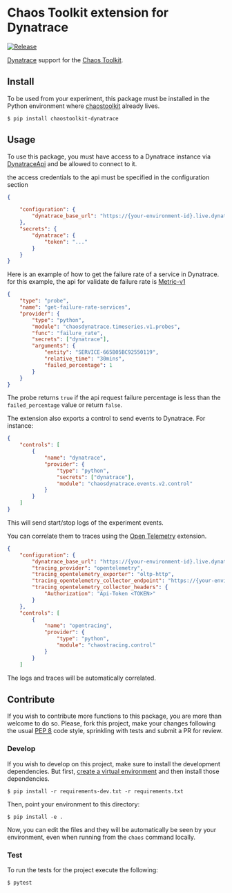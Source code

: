 # Chaos Toolkit extension for Dynatrace

[![Release](https://github.com/chaostoolkit-incubator/chaostoolkit-dynatrace/actions/workflows/release.yaml/badge.svg)](https://github.com/chaostoolkit-incubator/chaostoolkit-dynatrace/actions/workflows/release.yaml)

[Dynatrace][dynatrace] support for the [Chaos Toolkit][chaostoolkit].

[dynatrace]: https://www.dynatrace.es/
[chaostoolkit]: http://chaostoolkit.org/

## Install

To be used from your experiment, this package must be installed in the Python
environment where [chaostoolkit][] already lives.

[chaostoolkit]: https://github.com/chaostoolkit/chaostoolkit

```
$ pip install chaostoolkit-dynatrace
```

## Usage

To use this package, you must  have access to a Dynatrace instance via
[DynatraceApi][]  and be allowed to connect to it.

[DynatraceApi]: https://www.dynatrace.com/support/help/dynatrace-api/basics/dynatrace-api-authentication/

the access credentials to the api must be specified in the configuration section

```json
{

    "configuration": {
        "dynatrace_base_url": "https://{your-environment-id}.live.dynatrace.com"
    },
    "secrets": {
        "dynatrace": {
            "token": "..."
        }
    }
}
```

Here is an example of how to get the failure rate of a service in Dynatrace.
for this example, the api for validate de failure rate is [Metric-v1][mv1]

[mv1]:https://www.dynatrace.com/support/help/dynatrace-api/environment-api/metric-v1/


```json
{
    "type": "probe",
    "name": "get-failure-rate-services",
    "provider": {
        "type": "python",
        "module": "chaosdynatrace.timeseries.v1.probes",
        "func": "failure_rate",
        "secrets": ["dynatrace"],
        "arguments": {
            "entity": "SERVICE-665B05BC92550119",
            "relative_time": "30mins",
            "failed_percentage": 1
        }
    }
}
```

The probe returns `true` if the api request failure percentage is less than 
the `failed_percentage` value or return `false`.

The extension also exports a control to send events to Dynatrace. For instance:

```json
{
    "controls": [
        {
            "name": "dynatrace",
            "provider": {
                "type": "python",
                "secrets": ["dynatrace"],
                "module": "chaosdynatrace.events.v2.control"
            }
        }
    ]
}
```

This will send start/stop logs of the experiment events.

You can correlate them to traces using the [Open Telemetry][opentracing]
extension.

[opentracing]: https://chaostoolkit.org/drivers/opentracing/

```json
{
    "configuration": {
        "dynatrace_base_url": "https://{your-environment-id}.live.dynatrace.com",
        "tracing_provider": "opentelemetry",
        "tracing_opentelemetry_exporter": "oltp-http",
        "tracing_opentelemetry_collector_endpoint": "https://{your-environment-id}.live.dynatrace.com/api/v2/otlp/v1/traces",
        "tracing_opentelemetry_collector_headers": {
            "Authorization": "Api-Token <TOKEN>"
        }
    },
    "controls": [
        {
            "name": "opentracing",
            "provider": {
                "type": "python",
                "module": "chaostracing.control"
            }
        }
    ]
```

The logs and traces will be automatically correlated.

## Contribute

If you wish to contribute more functions to this package, you are more than
welcome to do so. Please, fork this project, make your changes following the
usual [PEP 8][pep8] code style, sprinkling with tests and submit a PR for
review.

[pep8]: https://pycodestyle.readthedocs.io/en/latest/

### Develop

If you wish to develop on this project, make sure to install the development
dependencies. But first, [create a virtual environment][venv] and then install
those dependencies.

[venv]: http://chaostoolkit.org/reference/usage/install/#create-a-virtual-environment

```console
$ pip install -r requirements-dev.txt -r requirements.txt 
```

Then, point your environment to this directory:

```console
$ pip install -e .
```

Now, you can edit the files and they will be automatically be seen by your
environment, even when running from the `chaos` command locally.

### Test

To run the tests for the project execute the following:

```
$ pytest
```
